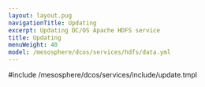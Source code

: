 ```yaml
---
layout: layout.pug
navigationTitle: Updating 
excerpt: Updating DC/OS Apache HDFS service
title: Updating 
menuWeight: 40
model: /mesosphere/dcos/services/hdfs/data.yml
---
```


#include /mesosphere/dcos/services/include/update.tmpl

